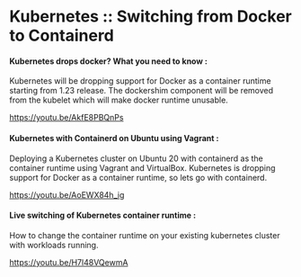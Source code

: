 # Kubernetes :: Switching from Docker to Containerd

#### Kubernetes drops docker? What you need to know : 
Kubernetes will be dropping support for Docker as a container runtime starting from 1.23 release. The dockershim component will be removed from the kubelet which will make docker runtime unusable.

https://youtu.be/AkfE8PBQnPs

#### Kubernetes with Containerd on Ubuntu using Vagrant :
Deploying a Kubernetes cluster on Ubuntu 20 with containerd as the container runtime using Vagrant and VirtualBox. Kubernetes is dropping support for Docker as a container runtime, so lets go with containerd. 

https://youtu.be/AoEWX84h_ig

#### Live switching of Kubernetes container runtime : 
How to change the container runtime on your existing kubernetes cluster with workloads running.

https://youtu.be/H7l48VQewmA
